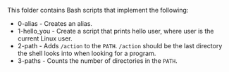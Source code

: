 This folder contains Bash scripts that implement the following:

- 0-alias - Creates an alias.
- 1-hello_you - Create a script that prints hello user, where user is the current Linux user.
- 2-path - Adds `/action` to the `PATH`. `/action` should be the last directory the shell looks into when looking for a program.
- 3-paths - Counts the number of directories in the `PATH`.
